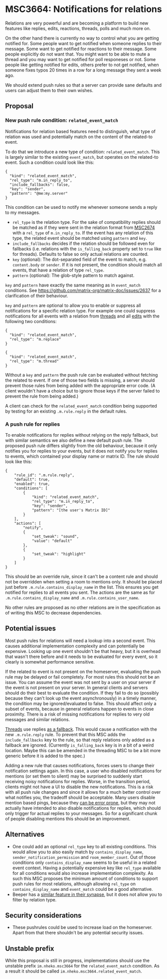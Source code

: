 # MSC3664: Notifications for relations

Relations are very powerful and are becoming a platform to build new features
like replies, edits, reactions, threads, polls and much more on.

On the other hand there is currently no way to control what you are getting
notified for. Some people want to get notified when someone replies to their
message. Some want to get notified for reactions to their message. Some people
explicitly do not want that. You might want to be able to mute a thread and you
may want to get notified for poll responeses or not. Some people like getting
notified for edits, others prefer to not get notified, when someone fixes typos
20 times in a row for a long message they sent a week ago.

We should extend push rules so that a server can provide sane defaults and users
can adjust them to their own wishes.

## Proposal

### New push rule condition: `related_event_match`

Notifications for relation based features need to distinguish, what type of
relation was used and potentially match on the content of the related-to event.

To do that we introduce a new type of condition: `related_event_match`. This is
largely similar to the existing `event_match`, but operates on the related-to
event. Such a condition could look like this:

```json5
{
  "kind": "related_event_match",
  "rel_type": "m.in_reply_to",
  "include_fallbacks": false,
  "key": "sender",
  "pattern": "@me:my.server"
}
```

This condition can be used to notify me whenever someone sends a reply to my
messages.

- `rel_type` is the relation type. For the sake of compatibility replies
    should be matched as if they were sent in the relation format from
    [MSC2674](https://github.com/matrix-org/matrix-doc/pull/2674) with a
    `rel_type` of `m.in_reply_to`. If the event has any relation of this type,
    the related event should be matched using `pattern` and `key`.
- `include_fallbacks` decides if the relation should be followed even for
    fallbacks (i.e. relations with the `is_falling_back` property set to `true`
    like for threads). Defaults to false so only actual relations are counted.
- `key` (optional): The dot-separated field of the event to match, e.g. `content.body`
    or `sender`. If it is not present, the condition should match all events,
    that have a relation of type `rel_type`.
- `pattern` (optional): The glob-style pattern to match against.

`key` and `pattern` have exactly the same meaning as in `event_match`
conditions. See https://github.com/matrix-org/matrix-doc/issues/2637 for a
clarification of their behaviour.

`key` and `pattern` are optional to allow you to enable or suppress all
notifications for a specific relation type. For example one could suppress
notifications for all events with a relation from
[threads](https://github.com/matrix-org/matrix-doc/pull/3440) and all
[edits](https://github.com/matrix-org/matrix-doc/pull/2676) with the following
two conditions:

```json5
{
  "kind": "related_event_match",
  "rel_type": "m.replace"
}
```

```json5
{
  "kind": "related_event_match",
  "rel_type": "m.thread"
}
```

Without a `key` and `pattern` the push rule can be evaluated without fetching
the related to event. If one of those two fields is missing, a server should
prevent those rules from being added with the appropriate error code. (A client
wouldn't have a choice but to ignore those keys if the server failed to prevent
the rule from being added.)

A client can check for the `related_event_match` condition being supported by
testing for an existing `.m.rule.reply` in the default rules.

### A push rule for replies

To enable notifications for replies without relying on the reply fallback, but
with similar semantics we also define a new default push rule. The proposed
push rule differs slightly from the old behaviour, because it only notifies you
for replies to your events, but it does not notify you for replies to events,
which contained your display name or matrix ID. The rule should look like this:

```json5
{
    "rule_id": ".m.rule.reply",
    "default": true,
    "enabled": true,
    "conditions": [
        {
            "kind": "related_event_match",
            "rel_type": "m.in_reply_to",
            "key": "sender",
            "pattern": "[the user's Matrix ID]"
        }
    ],
    "actions": [
        "notify",
        {
            "set_tweak": "sound",
            "value": "default"
        },
        {
            "set_tweak": "highlight"
        }
    ]
}
```

This should be an override rule, since it can't be a content rule and should
not be overridden when setting a room to mentions only. It should be placed just
before `.m.rule.contains_display_name` in the list. This ensures you get
notified for replies to all events you sent. The actions are the same as for
`.m.rule.contains_display_name` and `.m.rule.contains_user_name`.

No other rules are proposed as no other relations are in the specification as of
writing this MSC to decrease dependencies.

## Potential issues

Most push rules for relations will need a lookup into a second event. This
causes additional implementation complexity and can potentially be expensive.
Looking up one event shouldn't be that heavy, but it is overhead that wasn't
there before and it needs to be evaluated for every event, so it clearly is
somewhat performance sensitive.

If the related to event is not present on the homeserver, evaluating the push
rule may be delayed or fail completely. For most rules this should not be an
issue. You can assume the event was not sent by a user on your server if the
event is not present on your server.  In general clients and servers should do
their best to evaluate the condition. If they fail to do so (possibly because
they can't look up the event asynchronously) in a timely manner, the condition
may be ignored/evaluated to false. This should affect only a subset of events,
because in general relations happen to events in close proximity. There is a
risk of missing notifications for replies to very old messages and similar
relations.

[Threads](https://github.com/matrix-org/matrix-doc/pull/3440) use replies
[as a fallback](https://github.com/matrix-org/matrix-doc/pull/3440/files#diff-113727ce0257b4dc0ad6f1087b6402f2cfcb6ff93272757b947bf1ce444056aeR82).
This would cause a notification with the new `.m.rule.reply` rule. To prevent
that this MSC adds the `include_fallbacks` key to the rule, so that reply
relations only added as a fallback are ignored. (Currently `is_falling_back` key
is in a bit of a weird location. Maybe this can be amended in the threading MSC
to be a bit more generic before it is added to the spec.)

Adding a new rule that causes notifications, forces users to change their
notification settings again. In this case, a user who disabled notifications
for mentions (or set them to silent) may be surprised to suddenly start
receiving noisy notifications for replies. Worse, in the transition period,
clients might not have a UI to disable the new notifications.
This is a risk with all push rule changes and since it allows for a much better
control over what notifies you, the tradeoff should be acceptable. Many users
disable mention based pings, because they
[can be error prone](https://github.com/matrix-org/matrix-doc/pull/3517), but
they may not actually have intended to also disable notifications for
replies, which should only trigger for actual replies to your messages. So for a
significant chunk of people disabling mentions this should be an improvement.

## Alternatives

- One could add an optional `rel_type` key to all existing conditions. This
    would allow you to also easily match by `contains_display_name`,
    `sender_notification_permission` and `room_member_count`. Out of those
    conditions only `contains_display_name` seems to be useful in a related
    event context. Having a potentially expensive key like `rel_type` available
    for all conditions would also increase implementation complexity. As such
    this MSC proposes the minimum amount of conditions to support push rules for
    most relations, although allowing `rel_type` on `contains_display_name` and
    `event_match` could be a good alternative.
- Beeper has a
    [similar feature in their synapse](https://gitlab.com/beeper/synapse/-/commit/44a1728b6b021f97900c89e0c00f7d1a23ce0d43),
    but it does not allow you to filter by relation type.



## Security considerations

- These pushrules could be used to increase load on the homeserver. Apart from
    that there shouldn't be any potential security issues.

## Unstable prefix

While this proposal is still in progress, implementations should use the
unstable prefix `im.nheko.msc3664` for the `related_event_match` condition. As
a result it should be called `im.nheko.msc3664.related_event_match`.

